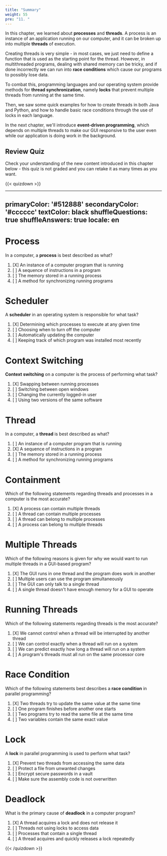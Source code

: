 ```yaml
---
title: "Summary"
weight: 55
pre: "11. "
---
```

In this chapter, we learned about **processes** and **threads**. A process is an instance of an application running on our computer, and it can be broken up into multiple **threads** of execution. 

Creating threads is very simple - in most cases, we just need to define a function that is used as the starting point for the thread. However, in multithreaded programs, dealing with shared memory can be tricky, and if done incorrectly we can run into **race conditions** which cause our programs to possibly lose data.

To combat this, programming languages and our operating system provide methods for **thread synchronization**, namely **locks** that prevent multiple threads from running at the same time. 

Then, we saw some quick examples for how to create threads in both Java and Python, and how to handle basic race conditions through the use of locks in each language.

In the next chapter, we'll introduce **event-driven programming**, which depends on multiple threads to make our GUI responsive to the user even while our application is doing work in the background.

## Review Quiz

Check your understanding of the new content introduced in this chapter below - this quiz is not graded and you can retake it as many times as you want.

{{< quizdown >}}

---
primaryColor: '#512888'
secondaryColor: '#cccccc'
textColor: black
shuffleQuestions: true
shuffleAnswers: true
locale: en
---

# Process

In a computer, a **process** is best described as what?

1. [X] An instance of a computer program that is running
1. [ ] A sequence of instructions in a program
1. [ ] The memory stored in a running process
1. [ ] A method for synchronizing running programs

# Scheduler

A **scheduler** in an operating system is responsible for what task?

1. [X] Determining which processes to execute at any given time
1. [ ] Choosing when to turn off the computer 
1. [ ] Automatically updating the computer
1. [ ] Keeping track of which program was installed most recently

# Context Switching

**Context switching** on a computer is the process of performing what task?

1. [X] Swapping between running processes
1. [ ] Switching between open windows
1. [ ] Changing the currently logged-in user
1. [ ] Using two versions of the same software

# Thread

In a computer, a **thread** is best described as what?

1. [ ] An instance of a computer program that is running
1. [X] A sequence of instructions in a program
1. [ ] The memory stored in a running process
1. [ ] A method for synchronizing running programs

# Containment

Which of the following statements regarding threads and processes in a computer is the most accurate?

1. [X] A process can contain multiple threads
1. [ ] A thread can contain multiple processes
1. [ ] A thread can belong to multiple processes
1. [ ] A process can belong to multiple threads

# Multiple Threads

Which of the following reasons is given for why we would want to run multiple threads in a GUI-based program?

1. [X] The GUI runs in one thread and the program does work in another
1. [ ] Multiple users can use the program simultaneously
1. [ ] The GUI can only talk to a single thread
1. [ ] A single thread doesn't have enough memory for a GUI to operate

# Running Threads

Which of the following statements regarding threads is the most accurate?

1. [X] We cannot control when a thread will be interrupted by another thread
1. [ ] We can control exactly when a thread will run on a system
1. [ ] We can predict exactly how long a thread will run on a system
1. [ ] A program's threads must all run on the same processor core

# Race Condition

Which of the following statements best describes a **race condition** in parallel programming?

1. [X] Two threads try to update the same value at the same time
1. [ ] One program finishes before another one starts
1. [ ] Two programs try to read the same file at the same time
1. [ ] Two variables contain the same exact value

# Lock

A **lock** in parallel programming is used to perform what task?

1. [X] Prevent two threads from accessing the same data
1. [ ] Protect a file from unwanted changes
1. [ ] Encrypt secure passwords in a vault
1. [ ] Make sure the assembly code is not overwritten

# Deadlock

What is the primary cause of **deadlock** in a computer program?

1. [X] A thread acquires a lock and does not release it
1. [ ] Threads not using locks to access data
1. [ ] Processes that contain a single thread
1. [ ] A thread acquires and quickly releases a lock repeatedly

{{< /quizdown >}}